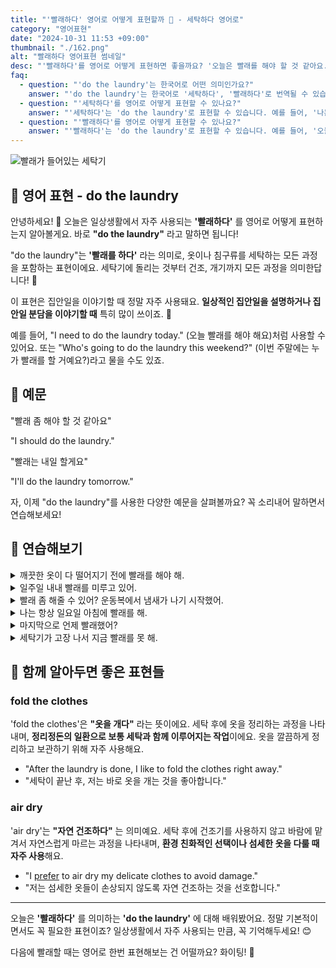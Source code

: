 ```yaml
---
title: "'빨래하다' 영어로 어떻게 표현할까 🧺 - 세탁하다 영어로"
category: "영어표현"
date: "2024-10-31 11:53 +09:00"
thumbnail: "./162.png"
alt: "빨래하다 영어표현 썸네일"
desc: "'빨래하다'를 영어로 어떻게 표현하면 좋을까요? '오늘은 빨래를 해야 할 것 같아요.', '빨래는 내일 할게요' 등을 영어로 표현하는 법을 배워봅시다. 다양한 예문을 통해서 연습하고 본인의 표현으로 만들어 보세요."
faq:
  - question: "'do the laundry'는 한국어로 어떤 의미인가요?"
    answer: "'do the laundry'는 한국어로 '세탁하다', '빨래하다'로 번역될 수 있습니다. 일반적으로 옷이나 섬유 제품을 세탁하는 행위를 뜻합니다."
  - question: "'세탁하다'를 영어로 어떻게 표현할 수 있나요?"
    answer: "'세탁하다'는 'do the laundry'로 표현할 수 있습니다. 예를 들어, '나는 매주 토요일에 세탁해'는 'I do the laundry every Saturday'로 말할 수 있습니다."
  - question: "'빨래하다'를 영어로 어떻게 표현할 수 있나요?"
    answer: "'빨래하다'는 'do the laundry'로 표현할 수 있습니다. 예를 들어, '오늘은 빨래하는 날이야'는 'Today is the day to do the laundry'로 말할 수 있습니다."
---
```


![빨래가 들어있는 세탁기](./162-1.jpg)

## 🌟 영어 표현 - do the laundry

안녕하세요! 👋 오늘은 일상생활에서 자주 사용되는 **'빨래하다'** 를 영어로 어떻게 표현하는지 알아볼게요. 바로 **"do the laundry"** 라고 말하면 됩니다!

"do the laundry"는 **'빨래를 하다'** 라는 의미로, 옷이나 침구류를 세탁하는 모든 과정을 포함하는 표현이에요. 세탁기에 돌리는 것부터 건조, 개기까지 모든 과정을 의미한답니다! 🧺

이 표현은 집안일을 이야기할 때 정말 자주 사용돼요. **일상적인 집안일을 설명하거나 집안일 분담을 이야기할 때** 특히 많이 쓰이죠. 👕

예를 들어, "I need to do the laundry today." (오늘 빨래를 해야 해요)처럼 사용할 수 있어요. 또는 "Who's going to do the laundry this weekend?" (이번 주말에는 누가 빨래를 할 거예요?)라고 물을 수도 있죠.

<script async src="https://pagead2.googlesyndication.com/pagead/js/adsbygoogle.js?client=ca-pub-1465612013356152"
     crossorigin="anonymous"></script>
<!-- engple-horizontal-ad -->

<ins class="adsbygoogle"
     style="display:block"
     data-ad-client="ca-pub-1465612013356152"
     data-ad-slot="2106896038"
     data-ad-format="auto"
     data-full-width-responsive="true"></ins>

<script>
     (adsbygoogle = window.adsbygoogle || []).push({});
</script>

## 📖 예문

"빨래 좀 해야 할 것 같아요"

"I should do the laundry."

"빨래는 내일 할게요"

"I'll do the laundry tomorrow."

자, 이제 "do the laundry"를 사용한 다양한 예문을 살펴볼까요? 꼭 소리내어 말하면서 연습해보세요!

## 💬 연습해보기

<details>
<summary>깨끗한 옷이 다 떨어지기 전에 빨래를 해야 해.</summary>
<span>I need to do the laundry before we <a href="/blog/in-english/340.run-out-of/">run out of</a> clean clothes.</span>
</details>

<details>
<summary>일주일 내내 빨래를 미루고 있어.</summary>
<span>I've been putting off doing the laundry all week.</span>
</details>

<details>
<summary>빨래 좀 해줄 수 있어? 운동복에서 냄새가 나기 시작했어.</summary>
<span>Could you please do the laundry? These gym clothes are starting to smell.</span>
</details>

<details>
<summary>나는 항상 일요일 아침에 빨래를 해.</summary>
<span>I always do the laundry on Sunday mornings.</span>
</details>

<details>
<summary>마지막으로 언제 빨래했어?</summary>
<span>When was the last time you did the laundry?</span>
</details>

<details>
<summary>세탁기가 고장 나서 지금 빨래를 못 해.</summary>
<span>The washing machine's broken, so I can't do the laundry right now.</span>
</details>

## 🤝 함께 알아두면 좋은 표현들

### fold the clothes

'fold the clothes'은 **"옷을 개다"** 라는 뜻이에요. 세탁 후에 옷을 정리하는 과정을 나타내며, **정리정돈의 일환으로 보통 세탁과 함께 이루어지는 작업**이에요. 옷을 깔끔하게 정리하고 보관하기 위해 자주 사용해요.

- "After the laundry is done, I like to fold the clothes right away."
- "세탁이 끝난 후, 저는 바로 옷을 개는 것을 좋아합니다."

### air dry

'air dry'는 **"자연 건조하다"** 는 의미예요. 세탁 후에 건조기를 사용하지 않고 바람에 맡겨서 자연스럽게 마르는 과정을 나타내며, **환경 친화적인 선택이나 섬세한 옷을 다룰 때 자주 사용**해요.

- "I [prefer](/blog/in-english/191.prefer/) to air dry my delicate clothes to avoid damage."
- "저는 섬세한 옷들이 손상되지 않도록 자연 건조하는 것을 선호합니다."

---

오늘은 **'빨래하다'** 를 의미하는 **'do the laundry'** 에 대해 배워봤어요. 정말 기본적이면서도 꼭 필요한 표현이죠? 일상생활에서 자주 사용되는 만큼, 꼭 기억해두세요! 😊

다음에 빨래할 때는 영어로 한번 표현해보는 건 어떨까요? 화이팅! 💪

